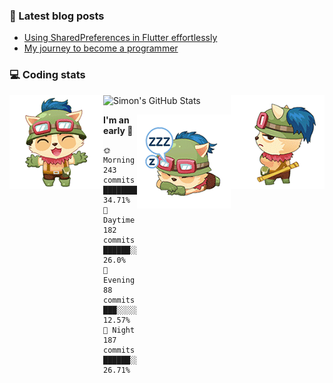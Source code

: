 ### 📘 Latest blog posts

<!-- BLOG-POST-LIST:START -->
- [Using SharedPreferences in Flutter effortlessly](http://blog.simonit.dev/2020/07/15/Using-SharedPreferences-in-Flutter-effortlessly/)
- [My journey to become a programmer](http://blog.simonit.dev/2018/07/14/My-journey-to-become-a-programmer/)
<!-- BLOG-POST-LIST:END -->

### 💻 Coding stats
<img align="right" src="https://raw.githubusercontent.com/simonpham/simonpham/master/assets/images/6kiur.gif" >


<img align="left" src="https://raw.githubusercontent.com/simonpham/simonpham/master/assets/images/5kiur.gif" >

![Simon's GitHub Stats](https://github-readme-stats-obu2qdcs2.vercel.app/api?username=simonpham)

<img align="right" src="https://raw.githubusercontent.com/simonpham/simonpham/master/assets/images/4kiur.gif" >

<!--START_SECTION:waka-->
**I'm an early 🐤** 

```text
🌞 Morning    243 commits    ████████░░░░░░░░░░░░░░░░░   34.71% 
🌆 Daytime    182 commits    ██████░░░░░░░░░░░░░░░░░░░   26.0% 
🌃 Evening    88 commits     ███░░░░░░░░░░░░░░░░░░░░░░   12.57% 
🌙 Night      187 commits    ██████░░░░░░░░░░░░░░░░░░░   26.71%

```



<!--END_SECTION:waka-->
